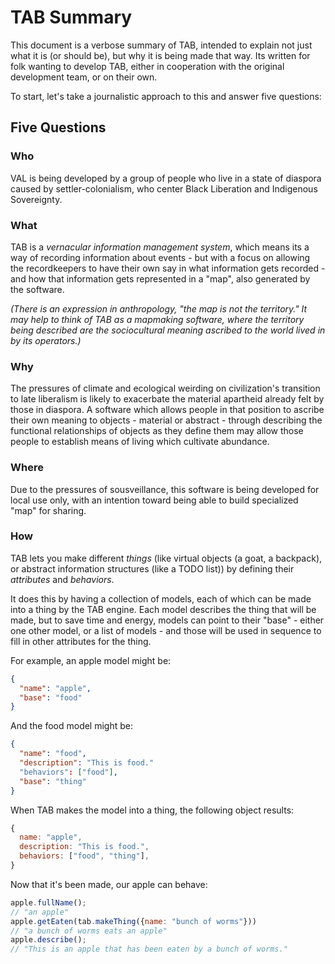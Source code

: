 # TAB Summary

This document is a verbose summary of TAB, intended to explain not just what it is (or should be), but why it is being made that way. Its written for folk wanting to develop TAB, either in cooperation with the original development team, or on their own.

To start, let's take a journalistic approach to this and answer five questions:

## Five Questions

### Who

VAL is being developed by a group of people who live in a state of diaspora caused by settler-colonialism, who center Black Liberation and Indigenous Sovereignty.

### What
TAB is a *vernacular information management system*, which means its a way of recording information about events - but with a focus on allowing the recordkeepers to have their own say in what information gets recorded - and how that information gets represented in a "map", also generated by the software.

*(There is an expression in anthropology, "the map is not the territory." It may help to think of TAB as a mapmaking software, where the territory being described are the sociocultural meaning ascribed to the world lived in by its operators.)*

### Why

The pressures of climate and ecological weirding on civilization's transition to late liberalism is likely to exacerbate the material apartheid already felt by those in diaspora. A software which allows people in that position to ascribe their own meaning to objects - material or abstract - through describing the functional relationships of objects as they define them may allow those people to establish means of living which cultivate abundance.

### Where

Due to the pressures of sousveillance, this software is being developed for local use only, with an intention toward being able to build specialized "map" for sharing.

### How
TAB lets you make different *things* (like virtual objects (a goat, a backpack), or abstract information structures (like a TODO list)) by defining their *attributes* and *behaviors*.

It does this by having a collection of models, each of which can be made into a thing by the TAB engine. Each model describes the thing that will be made, but to save time and energy, models can point to their "base" - either one other model, or a list of models - and those will be used in sequence to fill in other attributes for the thing.

For example, an apple model might be:
```json
{
  "name": "apple",
  "base": "food"
}
```

And the food model might be:

```json
{
  "name": "food",
  "description": "This is food."
  "behaviors": ["food"],
  "base": "thing"
}
```

When TAB makes the model into a thing, the following object results:

```js
{
  name: "apple",
  description: "This is food.",
  behaviors: ["food", "thing"],
}
```

Now that it's been made, our apple can behave:

```js
apple.fullName();
// "an apple"
apple.getEaten(tab.makeThing({name: "bunch of worms"}))
// "a bunch of worms eats an apple"
apple.describe();
// "This is an apple that has been eaten by a bunch of worms."
```

